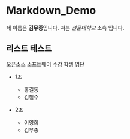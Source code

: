 # Markdown_Demo

제 이름은 **김무종**입니다.
저는 *선문대학교* 소속 입니다.

## 리스트 테스트

오픈소스 소프트웨어 수강 학생 명단
- 1조

  - 홍길동
  - 김철수
- 2조
  - 이영희
  - 김무종